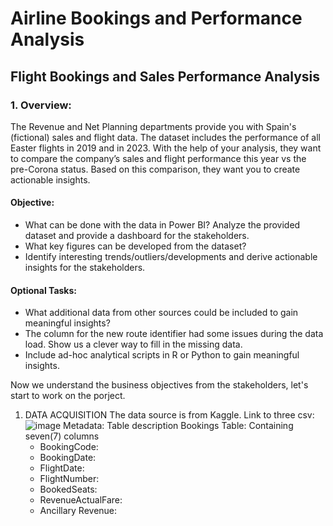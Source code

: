 # Airline Bookings and Performance Analysis
## Flight Bookings and Sales Performance Analysis 

### 1. Overview:
The Revenue and Net Planning departments provide you with Spain's (fictional) sales and flight data. The dataset includes the performance of all Easter flights in 2019 and in 2023. With the help of your analysis, they want to compare the company’s sales and flight performance this year vs the pre-Corona status. Based on this comparison, they want you to create actionable insights.

#### Objective:
* What can be done with the data in Power BI? Analyze the provided dataset and provide a dashboard for the stakeholders.
* What key figures can be developed from the dataset?
* Identify interesting trends/outliers/developments and derive actionable insights for the stakeholders.

#### Optional Tasks:
* What additional data from other sources could be included to gain meaningful insights?
* The column for the new route identifier had some issues during the data load. Show us a clever way to fill in the missing data.
* Include ad-hoc analytical scripts in R or Python to gain meaningful insights.


Now we understand the business objectives from the stakeholders, let's start to work on the porject.
 1. DATA ACQUISITION
     The data source is from Kaggle. Link to three csv: ![image](https://github.com/Solomon-Banuba/Airline_Bookings/assets/101892794/ab33568d-ec78-4c17-a131-4966d1099cc8)
    Metadata: Table description
    Bookings Table: Containing seven(7) columns
     - BookingCode:
     - BookingDate:
     - FlightDate:
     - FlightNumber:
     - BookedSeats:
     - RevenueActualFare:
     - Ancillary Revenue:

